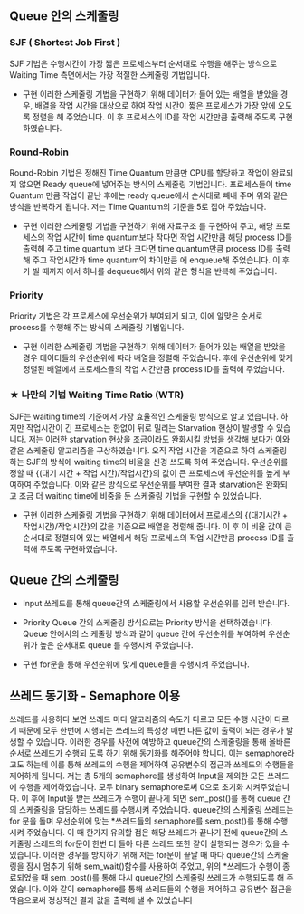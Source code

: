 ## Queue 안의 스케줄링
### SJF ( Shortest Job First )
SJF 기법은 수행시간이 가장 짧은 프로세스부터 순서대로 수행을 해주는 방식으로
Waiting Time 측면에서는 가장 적절한 스케줄링 기법입니다.

- 구현
이러한 스케줄링 기법을 구현하기 위해 데이터가 들어 있는 배열을 받았을 경우, 배열을 작업 시간을 대상으로 하여 작업 시간이 짧은 프로세스가 가장
앞에 오도록 정렬을 해 주었습니다. 이 후 프로세스의 ID를 작업 시간만큼 출력해 주도록 구현하였습니다.

### Round-Robin
Round-Robin 기법은 정해진 Time Quantum 만큼만 CPU를 할당하고 작업이 완료되지 않으면 Ready queue에 넣어주는 방식의 스케줄링 기법입니다. 프로세스들이 time Quantum 만큼 작업이 끝난 후에는 ready queue에서 순서대로 빼내 주며 위와 같은 방식을 반복하게 됩니다. 저는 Time Quantum의 기준을 5로 잡아 주었습니다.

- 구현
이러한 스케줄링 기법을 구현하기 위해 자료구조 <queue>를 구현하여 주고, 해당 프로세스의 작업 시간이 time quantum보다 작다면 작업 시간만큼 해당 process ID를 출력해 주고 time quantum 보다 크다면 time quantum만큼 process ID를 출력해 주고 작업시간과 time quantum의 차이만큼 <queue>에 enqueue해 주었습니다. 이 후 <queue>가 빌 때까지 <queue>에서 하나를 dequeue해서 위와 같은 형식을 반복해 주었습니다.

### Priority
Priority 기법은 각 프로세스에 우선순위가 부여되게 되고, 이에 알맞은 순서로 process를 수행해 주는 방식의 스케줄링 기법입니다.

- 구현
이러한 스케줄링 기법을 구현하기 위해 데이터가 들어가 있는 배열을 받았을 경우 데이터들의 우선순위에 따라 배열을 정렬해 주었습니다. 후에 우선순위에 맞게 정렬된 배열에서 프로세스들의 작업 시간만큼 process ID를 출력해 주었습니다.

### ★ 나만의 기법 Waiting Time Ratio (WTR)
SJF는 waiting time의 기준에서 가장 효율적인 스케줄링 방식으로 알고 있습니다. 하지만 작업시간이 긴 프로세스는 한없이 뒤로 밀리는 Starvation 현상이 발생할 수 있습니다. 저는 이러한 starvation 현상을 조금이라도 완화시킬 방법을 생각해 보다가 이와 같은 스케줄링 알고리즘을 구상하였습니다. 오직 작업 시간을 기준으로 하여 스케줄링 하는 SJF의 방식에 waiting time의 비율을 신경 쓰도록 하여 주었습니다. 우선순위를 정할 때 {(대기 시간 + 작업 시간)/작업시간}의 값이 큰 프로세스에 우선순위를 높게 부여하여 주었습니다. 이와 같은 방식으로 우선순위를 부여한 결과 starvation은 완화되고 조금 더 waiting time에 비중을 둔 스케줄링 기법을 구현할 수 있었습니다.

- 구현
이러한 스케줄링 기법을 구현하기 위해 데이터에서 프로세스의 {(대기시간 + 작업시간)/작업시간}의 값을 기준으로 배열을 정렬해 줍니다. 이 후 이 비율 값이 큰 순서대로 정렬되어 있는 배열에서 해당 프로세스의 작업 시간만큼 process ID를 출력해 주도록 구현하였습니다.

## Queue 간의 스케줄링

- Input
쓰레드를 통해 queue간의 스케줄링에서 사용할 우선순위를 입력 받습니다.

- Priority
Queue 간의 스케줄링 방식으로는 Priority 방식을 선택하였습니다. Queue 안에서의 스
케줄링 방식과 같이 queue 간에 우선순위를 부여하여 우선순위가 높은 순서대로 queue
를 수행시켜 주었습니다.

- 구현
for문을 통해 우선순위에 맞게 queue들을 수행시켜 주었습니다.

## 쓰레드 동기화 - Semaphore 이용

쓰레드를 사용하다 보면 쓰레드 마다 알고리즘의 속도가 다르고 모든 수행 시간이 다르기 때문에 모두 한번에 시행되는 쓰레드의 특성상 매번 다른 값이 출력이 되는 경우가 발생할 수 있습니다. 이러한 경우를 사전에 예방하고 queue간의 스케줄링을 통해 올바른 순서로 쓰레드가 수행되 도록 하기 위해 동기화를 해주어야 합니다. 이는 semaphore라고도 하는데 이를 통해 쓰레드의 수행을 제어하여 공유변수의 접근과 쓰레드의 수행들을 제어하게 됩니다. 저는 총 5개의 semaphore를 생성하여 Input을 제외한 모든 쓰레드에 수행을 제어하였습니다. 모두 binary semaphore로써 0으로 초기화 시켜주었습니다. 이 후에 Input을 받는 쓰레드가 수행이 끝나게 되면 sem_post()를 통해 queue 간의 스케줄링을 담당하는 쓰레드를 수행시켜 주었습니다. queue간의 스케줄링 쓰레드는 for 문을 돌며 우선순위에 맞는 *쓰레드들의 semaphore를 sem_post()를 통해 수행시켜 주었습니다. 이 때 한가지 유의할 점은 해당 쓰레드가 끝나기 전에 queue간의 스케줄링 스레드의 for문이 한번 더 돌아 다른 쓰레드 또한 같이 실행되는 경우가 있을 수 있습니다. 이러한 경우를 방지하기 위해 저는 for문이 끝날 때 마다 queue간의 스케줄링을 잠시 멈추기 위해 sem_wait()함수를 사용하여 주었고, 위의 *쓰레드가 수행이 종료되었을 때 sem_post()를 통해 다시 queue간의 스케줄링 쓰레드가 수행되도록 해 주었습니다. 이와 같이 semaphore를 통해 쓰레드들의 수행을 제어하고 공유변수 접근을 막음으로써 정상적인 결과 값을 출력해 낼 수 있었습니다
